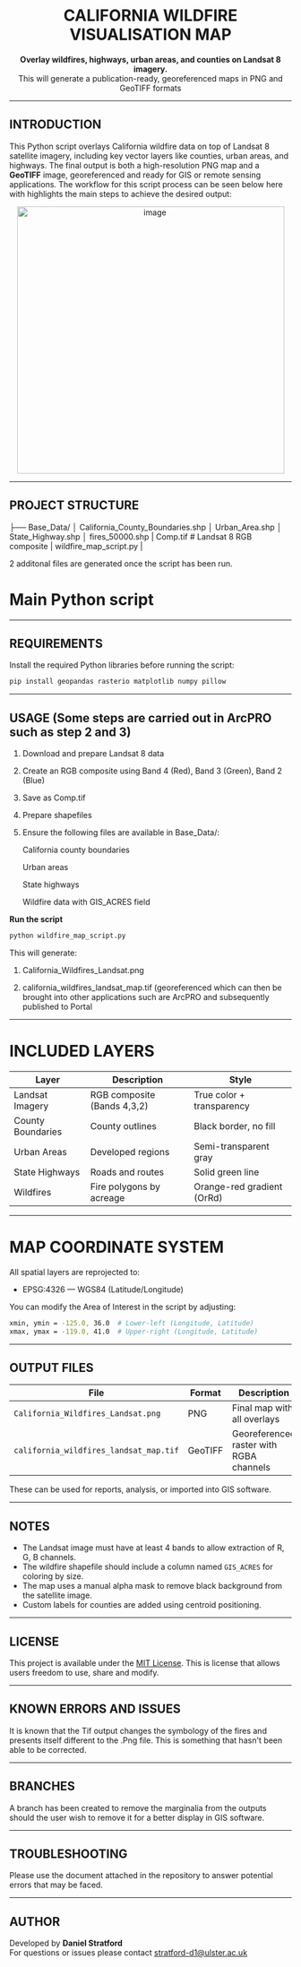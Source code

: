 <h1 align="center"> CALIFORNIA WILDFIRE VISUALISATION MAP</h1>
<p align="center">
  <strong>Overlay wildfires, highways, urban areas, and counties on Landsat 8 imagery.</strong><br>
  This will generate a publication-ready, georeferenced maps in PNG and GeoTIFF formats
</p>

---

##  INTRODUCTION

This Python script overlays California wildfire data on top of Landsat 8 satellite imagery, including key vector layers like counties, urban areas, and highways. The final output is both a high-resolution PNG map and a **GeoTIFF** image, georeferenced and ready for GIS or remote sensing applications. The workflow for this script process can be seen below here with highlights the main steps to achieve the desired output:

<p align="center">
  <img width="477" alt="image" src="https://github.com/user-attachments/assets/fc46c7de-d2d9-47e1-9798-271dcedb1b3b" />
</p>

---

## PROJECT STRUCTURE

├── Base_Data/ │  California_County_Boundaries.shp │ Urban_Area.shp │ State_Highway.shp │ fires_50000.shp | Comp.tif # Landsat 8 RGB composite | wildfire_map_script.py |

2 additonal files are generated once the script has been run. 

# Main Python script 

---

## REQUIREMENTS

Install the required Python libraries before running the script:

```bash
pip install geopandas rasterio matplotlib numpy pillow
```
---

## USAGE (Some steps are carried out in ArcPRO such as step 2 and 3)

  1.  Download and prepare Landsat 8 data

  2.  Create an RGB composite using Band 4 (Red), Band 3 (Green), Band 2 (Blue)

  3.  Save as Comp.tif

  4.  Prepare shapefiles

  5.  Ensure the following files are available in Base_Data/:

      California county boundaries

      Urban areas

      State highways

      Wildfire data with GIS_ACRES field

**Run the script**

```bash
python wildfire_map_script.py
```

This will generate:

  1.  California_Wildfires_Landsat.png

  2.  california_wildfires_landsat_map.tif (georeferenced which can then be brought into other applications such are ArcPRO and subsequently published to Portal

---

# INCLUDED LAYERS

| Layer            | Description                        | Style                          |
|------------------|------------------------------------|--------------------------------|
| Landsat Imagery  | RGB composite (Bands 4,3,2)         | True color + transparency      |
| County Boundaries| County outlines                    | Black border, no fill          |
| Urban Areas      | Developed regions                  | Semi-transparent gray          |
| State Highways   | Roads and routes                   | Solid green line               |
| Wildfires        | Fire polygons by acreage           | Orange-red gradient (OrRd)     |

---

# MAP COORDINATE SYSTEM
All spatial layers are reprojected to:

  + EPSG:4326 — WGS84 (Latitude/Longitude)

You can modify the Area of Interest in the script by adjusting:

```bash
xmin, ymin = -125.0, 36.0  # Lower-left (Longitude, Latitude)
xmax, ymax = -119.0, 41.0  # Upper-right (Longitude, Latitude)
```

---

## OUTPUT FILES

| File                                 | Format   | Description                                      |
|--------------------------------------|----------|--------------------------------------------------|
| `California_Wildfires_Landsat.png`   | PNG      | Final map with all overlays                     |
| `california_wildfires_landsat_map.tif`| GeoTIFF | Georeferenced raster with RGBA channels         |

These can be used for reports, analysis, or imported into GIS software.

---

## NOTES

- The Landsat image must have at least 4 bands to allow extraction of R, G, B channels.
- The wildfire shapefile should include a column named `GIS_ACRES` for coloring by size.
- The map uses a manual alpha mask to remove black background from the satellite image.
- Custom labels for counties are added using centroid positioning.

---

## LICENSE

This project is available under the [MIT License](LICENSE). This is license that allows users freedom to use, share and modify.

---
## KNOWN ERRORS AND ISSUES

It is known that the Tif output changes the symbology of the fires and presents itself different to the .Png file. This is something that hasn't been able to be corrected. 

---

## BRANCHES

A branch has been created to remove the marginalia from the outputs should the user wish to remove it for a better display in GIS software.

---

## TROUBLESHOOTING

Please use the document attached in the repository to answer potential errors that may be faced.

---

## AUTHOR

Developed by **Daniel Stratford**  
For questions or issues please contact stratford-d1@ulster.ac.uk 
